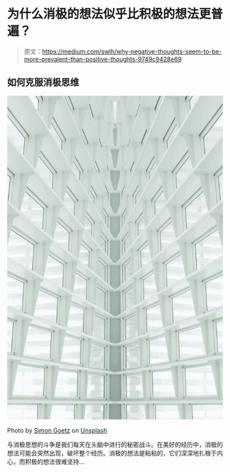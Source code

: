 # 为什么消极的想法似乎比积极的想法更普遍？

> 原文：<https://medium.com/swlh/why-negative-thoughts-seem-to-be-more-prevalent-than-positive-thoughts-9749c9428e69>

## 如何克服消极思维

![](img/db07e5fb2c98da88124a88349b4259c0.png)

Photo by [Simon Goetz](https://unsplash.com/@slgoetz?utm_source=unsplash&utm_medium=referral&utm_content=creditCopyText) on [Unsplash](https://unsplash.com/search/photos/squares?utm_source=unsplash&utm_medium=referral&utm_content=creditCopyText)

与消极思想的斗争是我们每天在头脑中进行的秘密战斗。在美好的经历中，消极的想法可能会突然出现，破坏整个经历。消极的想法是粘粘的，它们深深地扎根于内心，而积极的想法很难坚持…